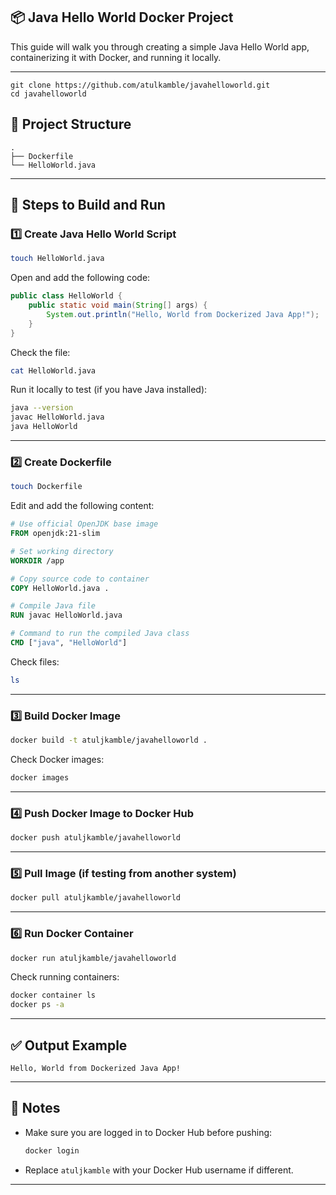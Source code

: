 ## 📦 Java Hello World Docker Project

This guide will walk you through creating a simple Java Hello World app, containerizing it with Docker, and running it locally.

---

```
git clone https://github.com/atulkamble/javahelloworld.git
cd javahelloworld
```

## 📁 Project Structure

```
.
├── Dockerfile
└── HelloWorld.java
```

---

## 📜 Steps to Build and Run

### 1️⃣ Create Java Hello World Script

```bash
touch HelloWorld.java
```

Open and add the following code:

```java
public class HelloWorld {
    public static void main(String[] args) {
        System.out.println("Hello, World from Dockerized Java App!");
    }
}
```

Check the file:

```bash
cat HelloWorld.java
```

Run it locally to test (if you have Java installed):

```bash
java --version
javac HelloWorld.java
java HelloWorld
```

---

### 2️⃣ Create Dockerfile

```bash
touch Dockerfile
```

Edit and add the following content:

```Dockerfile
# Use official OpenJDK base image
FROM openjdk:21-slim

# Set working directory
WORKDIR /app

# Copy source code to container
COPY HelloWorld.java .

# Compile Java file
RUN javac HelloWorld.java

# Command to run the compiled Java class
CMD ["java", "HelloWorld"]
```

Check files:

```bash
ls
```

---

### 3️⃣ Build Docker Image

```bash
docker build -t atuljkamble/javahelloworld .
```

Check Docker images:

```bash
docker images
```

---

### 4️⃣ Push Docker Image to Docker Hub

```bash
docker push atuljkamble/javahelloworld
```

---

### 5️⃣ Pull Image (if testing from another system)

```bash
docker pull atuljkamble/javahelloworld
```

---

### 6️⃣ Run Docker Container

```bash
docker run atuljkamble/javahelloworld
```

Check running containers:

```bash
docker container ls
docker ps -a
```

---

## ✅ Output Example

```
Hello, World from Dockerized Java App!
```

---

## 📌 Notes

* Make sure you are logged in to Docker Hub before pushing:

  ```bash
  docker login
  ```
* Replace `atuljkamble` with your Docker Hub username if different.

---
